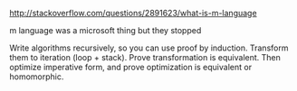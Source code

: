 http://stackoverflow.com/questions/2891623/what-is-m-language

m language was a microsoft thing but they stopped

Write algorithms recursively, so you can use proof by induction. Transform them to iteration (loop + stack). Prove transformation is equivalent. Then optimize imperative form, and prove optimization is equivalent or homomorphic.
